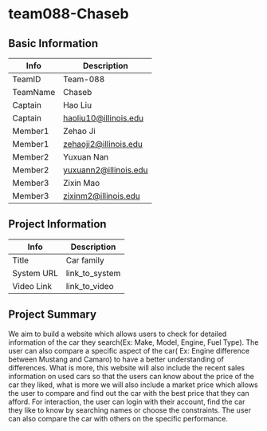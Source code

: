 # team088-Chaseb

## Basic Information

|   Info      |        Description     |
| ----------- | ---------------------- |
| TeamID      |        Team-088        |
| TeamName    |         Chaseb         |
| Captain     |         Hao Liu
| Captain     | haoliu10@illinois.edu  |
| Member1     |        Zehao Ji        |
| Member1     | zehaoji2@illinois.edu  |
| Member2     |       Yuxuan Nan       |
| Member2     | yuxuann2@illinois.edu  |
| Member3     |       Zixin Mao        |
| Member3     | zixinm2@illinois.edu   |

## Project Information

|   Info      |        Description     |
| ----------- | ---------------------- |
|  Title      |       Car family       |
| System URL  |      link_to_system    |
| Video Link  |      link_to_video     |

## Project Summary
We aim to build a website which allows users to check for detailed information of the car they search(Ex: Make, Model, Engine, Fuel Type). The user can also compare a specific aspect of the car( Ex: Engine difference between Mustang and Camaro) to have a better understanding of differences. What is more, this website will also include the recent sales information on used cars so that the users can know about the price of the car they liked, what is more we will also include a market price which allows the user to compare and find out the car with the best price that they can afford. For interaction, the user can login with their account, find the car they like to know by searching names or choose the constraints. The user can also compare the car with others on the specific performance.
